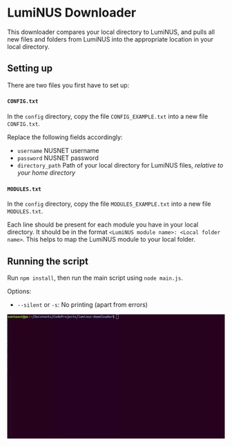 # LumiNUS Downloader

This downloader compares your local directory to LumiNUS, and pulls all new
files and folders from LumiNUS into the appropriate location in your local
directory.

## Setting up

There are two files you first have to set up:

#### `CONFIG.txt`

In the `config` directory, copy the file `CONFIG_EXAMPLE.txt` into a new file `CONFIG.txt`.

Replace the following fields accordingly:
* `username` NUSNET username
* `password` NUSNET password
* `directory_path` Path of your local directory for LumiNUS files, *relative to your home directory*

#### `MODULES.txt`

In the `config` directory, copy the file `MODULES_EXAMPLE.txt` into a new file `MODULES.txt`.

Each line should be present for each module you have in your local directory.
It should be in the format `<LumiNUS module name>: <Local folder name>`.
This helps to map the LumiNUS module to your local folder.

## Running the script

Run `npm install`, then run the main script using `node main.js`.

Options:
- `--silent` or `-s`: No printing (apart from errors)

![Example of running the script](./example.gif)

